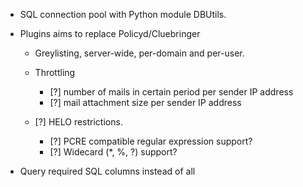 * SQL connection pool with Python module DBUtils.
* Plugins aims to replace Policyd/Cluebringer

    * Greylisting, server-wide, per-domain and per-user.

    * Throttling
        * [?] number of mails in certain period per sender IP address
        * [?] mail attachment size per sender IP address

    * [?] HELO restrictions.
        * [?] PCRE compatible regular expression support?
        * [?] Widecard (*, %, ?) support?

* Query required SQL columns instead of all

